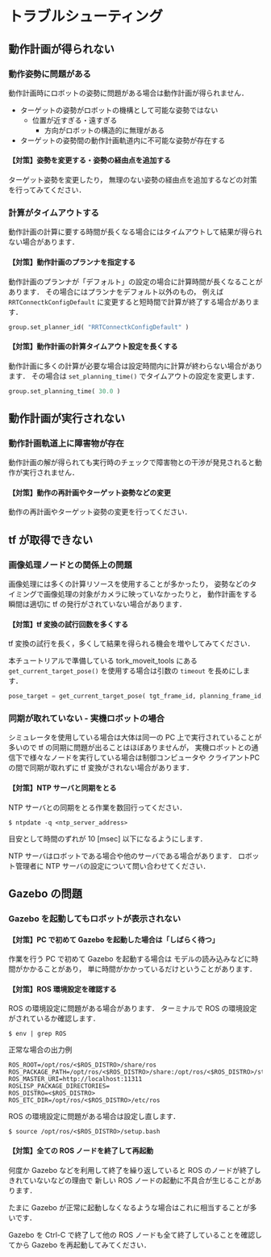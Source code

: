 
# トラブルシューティング


## 動作計画が得られない

### 動作姿勢に問題がある

動作計画時にロボットの姿勢に問題がある場合は動作計画が得られません．

- ターゲットの姿勢がロボットの機構として可能な姿勢ではない
  - 位置が近すぎる・遠すぎる
	- 方向がロボットの構造的に無理がある
- ターゲットの姿勢間の動作計画軌道内に不可能な姿勢が存在する

#### 【対策】姿勢を変更する・姿勢の経由点を追加する

ターゲット姿勢を変更したり，
無理のない姿勢の経由点を追加するなどの対策を行ってみてください．

### 計算がタイムアウトする

動作計画の計算に要する時間が長くなる場合にはタイムアウトして結果が得られない場合があります．

#### 【対策】動作計画のプランナを指定する

動作計画のプランナが「デフォルト」の設定の場合に計算時間が長くなることがあります．
その場合にはプランナをデフォルト以外のもの，
例えば `RRTConnectkConfigDefault` に変更すると短時間で計算が終了する場合があります．

```python
group.set_planner_id( "RRTConnectkConfigDefault" )
```

#### 【対策】動作計画の計算タイムアウト設定を長くする

動作計画に多くの計算が必要な場合は設定時間内に計算が終わらない場合があります．
その場合は `set_planning_time()` でタイムアウトの設定を変更します．

```python
group.set_planning_time( 30.0 )
```


## 動作計画が実行されない

### 動作計画軌道上に障害物が存在

動作計画の解が得られても実行時のチェックで障害物との干渉が発見されると動作が実行されません．

#### 【対策】動作の再計画やターゲット姿勢などの変更

動作の再計画やターゲット姿勢の変更を行ってください．


## tf が取得できない

### 画像処理ノードとの関係上の問題

画像処理には多くの計算リソースを使用することが多かったり，
姿勢などのタイミングで画像処理の対象がカメラに映っていなかったりと，
動作計画をする瞬間は適切に tf の発行がされていない場合があります．

#### 【対策】tf 変換の試行回数を多くする

tf 変換の試行を長く，多くして結果を得られる機会を増やしてみてください．

本チュートリアルで準備している tork_moveit_tools にある
`get_current_target_pose()` を使用する場合は引数の `timeout` を長めにします．

```python
pose_target = get_current_target_pose( tgt_frame_id, planning_frame_id, 5.0 )
```

### 同期が取れていない - 実機ロボットの場合

シミュレータを使用している場合は大体は同一の PC 上で実行されていることが多いので
tf の同期に問題が出ることはほぼありませんが，
実機ロボットとの通信下で様々なノードを実行している場合は制御コンピュータや
クライアントPCの間で同期が取れずに tf 変換がされない場合があります．

#### 【対策】NTP サーバと同期をとる

NTP サーバとの同期をとる作業を数回行ってください．

```
$ ntpdate -q <ntp_server_address>
```

目安として時間のずれが 10 [msec] 以下になるようにします．

NTP サーバはロボットである場合や他のサーバである場合があります．
ロボット管理者に NTP サーバの設定について問い合わせてください．


## Gazebo の問題

<a id="gazebo-start-not-show-robot"></a>
### Gazebo を起動してもロボットが表示されない

#### 【対策】PC で初めて Gazebo を起動した場合は「しばらく待つ」

作業を行う PC で初めて Gazebo を起動する場合は
モデルの読み込みなどに時間がかかることがあり，
単に時間がかかっているだけということがあります．

#### 【対策】ROS 環境設定を確認する

ROS の環境設定に問題がある場合があります．
ターミナルで ROS の環境設定がされているか確認します．

```
$ env | grep ROS
```

正常な場合の出力例

```
ROS_ROOT=/opt/ros/<$ROS_DISTRO>/share/ros
ROS_PACKAGE_PATH=/opt/ros/<$ROS_DISTRO>/share:/opt/ros/<$ROS_DISTRO>/stacks
ROS_MASTER_URI=http://localhost:11311
ROSLISP_PACKAGE_DIRECTORIES=
ROS_DISTRO=<$ROS_DISTRO>
ROS_ETC_DIR=/opt/ros/<$ROS_DISTRO>/etc/ros
```

ROS の環境設定に問題がある場合は設定し直します．

```
$ source /opt/ros/<$ROS_DISTRO>/setup.bash
```

#### 【対策】全ての ROS ノードを終了して再起動

何度か Gazebo などを利用して終了を繰り返していると
ROS のノードが終了しきれていないなどの理由で
新しい ROS ノードの起動に不具合が生じることがあります．

たまに Gazebo が正常に起動しなくなるような場合はこれに相当することが多いです．

Gazebo を Ctrl-C で終了して他の ROS ノードも全て終了していることを確認してから
Gazebo を再起動してみてください．



<!-- EOF -->

